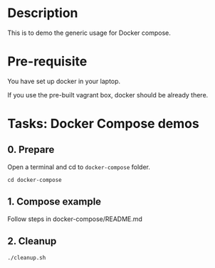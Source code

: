 # Description

This is to demo the generic usage for Docker compose.

# Pre-requisite

You have set up docker in your laptop.

If you use the pre-built vagrant box, docker should be already there.

# Tasks: Docker Compose demos

## 0. Prepare
Open a terminal and cd to `docker-compose` folder.
```
cd docker-compose
```
## 1. Compose example
Follow steps in docker-compose/README.md

## 2. Cleanup
```
./cleanup.sh
```
